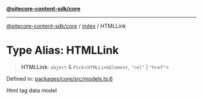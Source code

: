 [**@sitecore-content-sdk/core**](../../README.md)

***

[@sitecore-content-sdk/core](../../README.md) / [index](../README.md) / HTMLLink

# Type Alias: HTMLLink

> **HTMLLink**: `object` & `Pick`\<`HTMLLinkElement`, `"rel"` \| `"href"`\>

Defined in: [packages/core/src/models.ts:6](https://github.com/Sitecore/content-sdk/blob/f6db146e94b4d93e3130198881311b56027bf1b4/packages/core/src/models.ts#L6)

Html <link> tag data model
